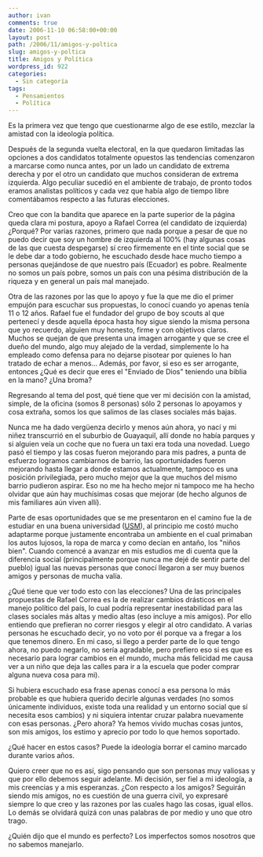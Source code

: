 ```yaml
---
author: ivan
comments: true
date: 2006-11-10 06:58:00+00:00
layout: post
path: /2006/11/amigos-y-poltica
slug: amigos-y-poltica
title: Amigos y Política
wordpress_id: 922
categories:
  - Sin categoría
tags:
  - Pensamientos
  - Política
---
```


Es la primera vez que tengo que cuestionarme algo de ese estilo, mezclar la amistad con la ideología política.

Después de la segunda vuelta electoral, en la que quedaron limitadas las opciones a dos candidatos totalmente opuestos las tendencias comenzaron a marcarse como nunca antes, por un lado un candidato de extrema derecha y por el otro un candidato que muchos consideran de extrema izquierda. Algo peculiar sucedió en el ambiente de trabajo, de pronto todos eramos analistas políticos y cada vez que había algo de tiempo libre comentábamos respecto a las futuras elecciones.

Creo que con la bandita que aparece en la parte superior de la página queda clara mi postura, apoyo a Rafael Correa (el candidato de izquierda) ¿Porqué? Por varias razones, primero que nada porque a pesar de que no puedo decir que soy un hombre de izquierda al 100% (hay algunas cosas de las que cuesta despegarse) sí creo firmemente en el tinte social que se le debe dar a todo gobierno, he escuchado desde hace mucho tiempo a personas quejándose de que nuestro país (Ecuador) es pobre. Realmente no somos un país pobre, somos un país con una pésima distribución de la riqueza y en general un país mal manejado.

Otra de las razones por las que lo apoyo y fue la que me dio el primer empujón para escuchar sus propuestas, lo conocí cuando yo apenas tenía 11 o 12 años. Rafael fue el fundador del grupo de boy scouts al que pertenecí y desde aquella época hasta hoy sigue siendo la misma persona que yo recuerdo, alguien muy honesto, firme y con objetivos claros. Muchos se quejan de que presenta una imagen arrogante y que se cree el dueño del mundo, algo muy alejado de la verdad, simplemente lo ha empleado como defensa para no dejarse pisotear por quienes lo han tratado de echar a menos... Además, por favor, si eso es ser arrogante, entonces ¿Qué es decir que eres el "Enviado de Dios" teniendo una biblia en la mano? ¿Una broma?

Regresando al tema del post, qué tiene que ver mi decisión con la amistad, simple, de la oficina (somos 8 personas) sólo 2 personas lo apoyamos y cosa extraña, somos los que salimos de las clases sociales más bajas.

Nunca me ha dado vergüenza decirlo y menos aún ahora, yo nací y mi niñez transcurrió en el suburbio de Guayaquil, allí donde no había parques y si alguien veía un coche que no fuera un taxi era toda una novedad. Luego pasó el tiempo y las cosas fueron mejorando para mis padres, a punta de esfuerzo logramos cambiarnos de barrio, las oportunidades fueron mejorando hasta llegar a donde estamos actualmente, tampoco es una posición privilegiada, pero mucho mejor que la que muchos del mismo barrio pudieron aspirar. Eso no me ha hecho mejor ni tampoco me ha hecho olvidar que aún hay muchísimas cosas que mejorar (de hecho algunos de mis familiares aún viven allí).

Parte de esas oportunidades que se me presentaron en el camino fue la de estudiar en una buena universidad ([USM](http://www.usm.edu.ec)), al principio me costó mucho adaptarme porque justamente encontraba un ambiente en el cual primaban los autos lujosos, la ropa de marca y como decían en antaño, los "niños bien". Cuando comencé a avanzar en mis estudios me di cuenta que la diferencia social (principalmente porque nunca me dejé de sentir parte del pueblo) igual las nuevas personas que conocí llegaron a ser muy buenos amigos y personas de mucha valía.

¿Qué tiene que ver todo esto con las elecciones? Una de las principales propuestas de Rafael Correa es la de realizar cambios drásticos en el manejo político del país, lo cual podría representar inestabilidad para las clases sociales más altas y medio altas (eso incluye a mis amigos). Por ello entiendo que prefieran no correr riesgos y elegir al otro candidato. A varias personas he escuchado decir, yo no voto por él porque va a fregar a los que tenemos dinero. En mi caso, si llego a perder parte de lo que tengo ahora, no puedo negarlo, no sería agradable, pero prefiero eso si es que es necesario para lograr cambios en el mundo, mucha más felicidad me causa ver a un niño que deja las calles para ir a la escuela que poder comprar alguna nueva cosa para mi).

Si hubiera escuchado esa frase apenas conocí a esa persona lo más probable es que hubiera querido decirle algunas verdades (no somos únicamente individuos, existe toda una realidad y un entorno social que sí necesita esos cambios) y ni siquiera intentar cruzar palabra nuevamente con esas personas. ¿Pero ahora? Ya hemos vivido muchas cosas juntos, son mis amigos, los estimo y aprecio por todo lo que hemos soportado.

¿Qué hacer en estos casos? Puede la ideología borrar el camino marcado durante varios años.

Quiero creer que no es así, sigo pensando que son personas muy valiosas y que por ello debemos seguir adelante. Mi decisión, ser fiel a mi ideología, a mis creencias y a mis esperanzas. ¿Con respecto a los amigos? Seguirán siendo mis amigos, no es cuestión de una guerra civil, yo expresaré siempre lo que creo y las razones por las cuales hago las cosas, igual ellos. Lo demás se olvidará quizá con unas palabras de por medio y uno que otro trago.

¿Quién dijo que el mundo es perfecto? Los imperfectos somos nosotros que no sabemos manejarlo.
